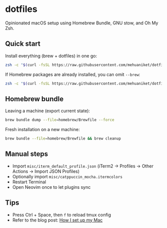 # dotfiles

Opinionated macOS setup using Homebrew Bundle, GNU stow, and Oh My Zsh.

## Quick start

Install everything (brew + dotfiles) in one go:

```bash
zsh -c "$(curl -fsSL https://raw.githubusercontent.com/mehuaniket/dotfiles/main/scripts/setup.sh)" -- --brew
```

If Homebrew packages are already installed, you can omit `--brew`:

```bash
zsh -c "$(curl -fsSL https://raw.githubusercontent.com/mehuaniket/dotfiles/main/scripts/setup.sh)"
```

## Homebrew bundle

Leaving a machine (export current state):

```bash
brew bundle dump --file=homebrew/Brewfile --force
```

Fresh installation on a new machine:

```bash
brew bundle --file=homebrew/Brewfile && brew cleanup
```

## Manual steps

- Import `misc/iterm_default_profile.json` (iTerm2 → Profiles → Other Actions → Import JSON Profiles)
- Optionally import `misc/catppuccin_mocha.itermcolors`
- Restart Terminal
- Open Neovim once to let plugins sync

## Tips

- Press Ctrl + Space, then `f` to reload tmux config
- Refer to the blog post: [How I set up my Mac](https://mehuaniket.com/blog/how-do-i-setup-my-mac/)

